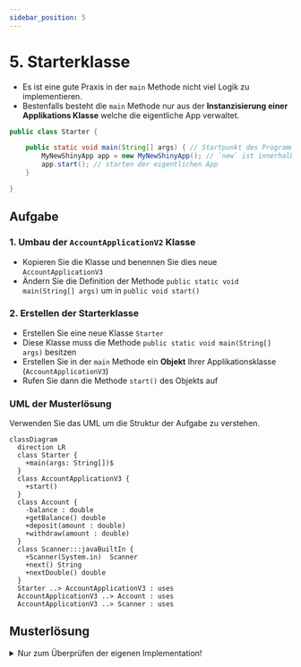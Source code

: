 ```yaml
---
sidebar_position: 5
---
```


# 5. Starterklasse

- Es ist eine gute Praxis in der `main` Methode nicht viel Logik zu implementieren.
- Bestenfalls besteht die `main` Methode nur aus der **Instanzisierung einer Applikations Klasse** welche die eigentliche App verwaltet.

```java title="Starter.java als Beispiel"
public class Starter {

    public static void main(String[] args) { // Startpunkt des Programms, ist immer static!
        MyNewShinyApp app = new MyNewShinyApp(); // `new` ist innerhalb von `static` erlaubt
        app.start(); // starten der eigentlichen App
    }

}
```

## Aufgabe

### 1. Umbau der `AccountApplicationV2` Klasse

- Kopieren Sie die Klasse und benennen Sie dies neue `AccountApplicationV3`
- Ändern Sie die Definition der Methode `public static void main(String[] args)` um in `public void start()`

### 2. Erstellen der Starterklasse

- Erstellen Sie eine neue Klasse `Starter`
- Diese Klasse muss die Methode `public static void main(String[] args)` besitzen
- Erstellen Sie in der `main` Methode ein **Objekt** Ihrer Applikationsklasse (`AccountApplicationV3`)
- Rufen Sie dann die Methode `start()` des Objekts auf

### UML der Musterlösung

Verwenden Sie das UML um die Struktur der Aufgabe zu verstehen.

```mermaid
classDiagram
  direction LR
  class Starter {
    +main(args: String[])$
  }
  class AccountApplicationV3 {
    +start()
  }
  class Account {
    -balance : double
    +getBalance() double
    +deposit(amount : double)
    +withdraw(amount : double)
  }
  class Scanner:::javaBuiltIn {
    +Scanner(System.in)  Scanner
    +next() String
    +nextDouble() double
  }
  Starter ..> AccountApplicationV3 : uses
  AccountApplicationV3 ..> Account : uses
  AccountApplicationV3 ..> Scanner : uses
```

## Musterlösung

<details>
<summary>Nur zum Überprüfen der eigenen Implementation!</summary>

```java title="Starter.java"
public class Starter {

  public static void main(String[] args) {
    AccountApplicationV3 app = new AccountApplicationV3();
    app.start();
  }

}
```

```java title="AccountApplicationV3.java"
import java.util.Scanner;

public class AccountApplicationV3 {

  public void start() {
    System.out.println("Welcome to the account application");
    Account account = new Account();  // hier wird ein Objekt der Klasse `Account` erstellt
    double amount = 0;
    String command = "";

    try(Scanner scanner = new Scanner(System.in)) {
      do {
        System.out.println("Please enter the amount, 0 (zero) to terminate");
        amount = scanner.nextDouble();
        if (amount != 0) {
          System.out.println("To deposit, press +, to withdraw press -");
          command = scanner.next();
          if ("+".equals(command)) {
            account.deposit(amount);
          } else if ("-".equals(command)) {
            account.withdraw(amount);
          }
        }
      } while (amount != 0);
      System.out.println("Final balance: " + account.getBalance());
    }
  }

}
```

```java title="Account.java"
public class Account {
  private double balance;             // englisch für "kontostand"

  public void deposit(double value) { // englisch für "einzahlen"
    balance += value;
  }

  public void withdraw(double value) { // englisch für "auszahlen"
    balance -= value;
  }

  public double getBalance() {
    return balance;
  }
}
```

</details>
